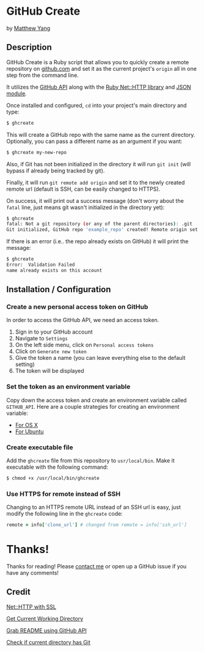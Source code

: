 # GitHub Create

by [Matthew Yang](http://matthewgyang.com)

## Description
GitHub Create is a Ruby script that allows you to quickly create a remote repository on [github.com](https://github.com) and set it as the current project's `origin` all in one step from the command line.

It utilizes the [GitHub API](https://developer.github.com/v3/) along with the [Ruby Net::HTTP library](http://ruby-doc.org/stdlib-2.2.3/libdoc/net/http/rdoc/Net/HTTP.html) and [JSON module](http://ruby-doc.org/stdlib-2.2.3/libdoc/json/rdoc/JSON.html).

Once installed and configured, `cd` into your project's main directory and type:

```bash
$ ghcreate
```

This will create a GitHub repo with the same name as the current directory.  Optionally, you can pass a different name as an argument if you want:

```bash
$ ghcreate my-new-repo
```

Also, if Git has not been initialized in the directory it will run `git init` (will bypass if already being tracked by git).

Finally, it will run `git remote add origin` and set it to the newly created remote url (default is SSH, can be easily changed to HTTPS).

On success, it will print out a success message (don't worry about the `fatal` line, just means git wasn't initialized in the directory yet):

```bash
$ ghcreate
fatal: Not a git repository (or any of the parent directories): .git
Git initialized, GitHub repo 'example_repo' created! Remote origin set to git@github.com:exampleuser/example_repo.git
```
If there is an error (i.e.. the repo already exists on GitHub) it will print the message:

```bash
$ ghcreate
Error:  Validation Failed
name already exists on this account
```
## Installation / Configuration
### Create a new personal access token on GitHub
In order to access the GitHub API, we need an access token.

1. Sign in to your GitHub account
2. Navigate to `Settings`
3. On the left side menu, click on `Personal access tokens`
4. Click on `Generate new token`
5. Give the token a name (you can leave everything else to the default setting)
6. The token will be displayed

### Set the token as an environment variable
Copy down the access token and create an environment variable called `GITHUB_API`.  Here are a couple strategies for creating an environment variable:

* [For OS X](http://osxdaily.com/2015/07/28/set-enviornment-variables-mac-os-x/)
* [For Ubuntu](https://help.ubuntu.com/community/EnvironmentVariables)

### Create executable file

Add the `ghcreate` file from this repository to `usr/local/bin`.
Make it executable with the following command:

```bash
$ chmod +x /usr/local/bin/ghcreate
```

### Use HTTPS for remote instead of SSH
Changing to an HTTPS remote URL instead of an SSH url is easy, just modify the following line in the `ghcreate` code:

```ruby
remote = info['clone_url'] # changed from remote = info['ssh_url']
```

# Thanks!
Thanks for reading! Please [contact me](mailto:matt@matthewgyang.com) or open up a GitHub issue if you have any comments!

## Credit
[Net::HTTP with SSL](http://stackoverflow.com/a/11297962)

[Get Current Working Directory](http://stackoverflow.com/a/3584323)

[Grab README using GitHub API](https://developer.github.com/v3/repos/contents/)

[Check if current directory has Git](http://stackoverflow.com/a/2044677)

